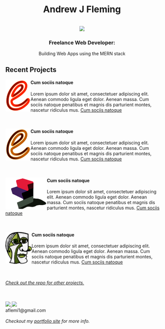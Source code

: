 
<div align="center">
<h1 align="center">Andrew J Fleming</h1>
<br/>
<img src="https://upload.wikimedia.org/wikipedia/commons/thumb/9/94/MERN-logo.png/320px-MERN-logo.png"/>
<br/>

<h3>Freelance Web Developer:</h3>
<p >Building Web Apps using the MERN stack</p>

</div>

<div style="margin-left: 10px;">
<h2>Recent Projects</h2>
<div>
<a href="https://github.com/AndrewJFleming/embossed-react-ecommerce"><img src="images/embossed logo.png" height="100" align="left"/></a>
<h4>Cum sociis natoque</h4>
<p>Lorem ipsum dolor sit amet, consectetuer adipiscing elit. Aenean commodo ligula eget dolor. Aenean massa. Cum sociis natoque penatibus et magnis dis parturient montes, nascetur ridiculus mus. <a href="">Cum sociis natoque</a></p>
</div>
<br/>
<div>
<a href=""><img src="images/admin logo.png" height="100" align="left"/></a>
<h4>Cum sociis natoque</h4>
<p>Lorem ipsum dolor sit amet, consectetuer adipiscing elit. Aenean commodo ligula eget dolor. Aenean massa. Cum sociis natoque penatibus et magnis dis parturient montes, nascetur ridiculus mus. <a href="">Cum sociis natoque</a></p>
</div>
<br/>
<div>
<a href=""><img src="images/purgation logo.png" height="100" align="left"/></a>
<h4>Cum sociis natoque</h4>
<p>Lorem ipsum dolor sit amet, consectetuer adipiscing elit. Aenean commodo ligula eget dolor. Aenean massa. Cum sociis natoque penatibus et magnis dis parturient montes, nascetur ridiculus mus. <a href="">Cum sociis natoque</a></p>
</div>
<br/>
<div>
<a href=""><img src="images/maestro, green.png" height="100" align="left"/></a>
<h4>Cum sociis natoque</h4>
<p>Lorem ipsum dolor sit amet, consectetuer adipiscing elit. Aenean commodo ligula eget dolor. Aenean massa. Cum sociis natoque penatibus et magnis dis parturient montes, nascetur ridiculus mus. <a href="">Cum sociis natoque</a></p>
</div>
<br/>
<br/>
<a href="https://github.com/AndrewJFleming?tab=repositories"><em>Check out the repo for other projects.</em></a>
<br/>
<br/>
<br/>
<br/>

<a href="https://github.com/AndrewJFleming">
<img src="https://img.icons8.com/material-outlined/48/000000/github.png" height="48"/>
</a>
<a href="https://www.linkedin.com/in/andrew-j-fleming-web-dev">
<img src="https://img.icons8.com/fluency/48/000000/linkedin.png" height="48"/>
</a>
<br/>
aflemi1@gmail.com
<br/>
<br/>
<em>Checkout my <a href="https://andrewjfleming.com/">portfolio site</a> for more info.</em>
</div>
